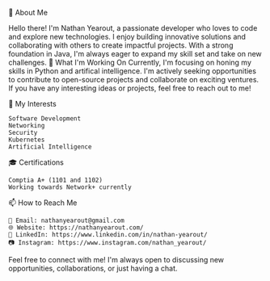 📖 About Me

Hello there! I'm Nathan Yearout, a passionate developer who loves to code and explore new technologies. I enjoy building innovative solutions and collaborating with others to create impactful projects. With a strong foundation in Java, I'm always eager to expand my skill set and take on new challenges.
🚀 What I'm Working On
Currently, I'm focusing on honing my skills in Python and artifical intelligence. I'm actively seeking opportunities to contribute to open-source projects and collaborate on exciting ventures. If you have any interesting ideas or projects, feel free to reach out to me!

🌱 My Interests

    Software Development
    Networking
    Security
    Kubernetes
    Artificial Intelligence

<!-- 💼 My Experience

I have experience working on various projects, including:

    [Project 1]: Brief description or key features.
    [Project 2]: Brief description or key features.
    [Project 3]: Brief description or key features. -->

🎓 Certifications

    Comptia A+ (1101 and 1102)
    Working towards Network+ currently

📫 How to Reach Me

    📧 Email: nathanyearout@gmail.com
    🌐 Website: https://nathanyearout.com/
    💼 LinkedIn: https://www.linkedin.com/in/nathan-yearout/
    📷 Instagram: https://www.instagram.com/nathan_yearout/

Feel free to connect with me! I'm always open to discussing new opportunities, collaborations, or just having a chat.

